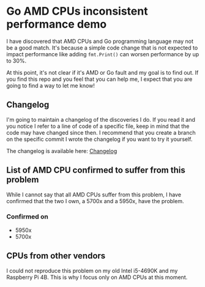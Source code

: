 # Go AMD CPUs inconsistent performance demo

I have discovered that AMD CPUs and Go programming language may not be a good match. It's because a simple code change that is not expected to impact performance like adding `fmt.Print()` can worsen performance by up to 30%.

At this point, it's not clear if it's AMD or Go fault and my goal is to find out. If you find this repo and you feel that you can help me, I expect that you are going to find a way to let me know!

## Changelog

I'm going to maintain a changelog of the discoveries I do. If you read it and you notice I refer to a line of code of a specific file, keep in mind that the code may have changed since then. I recommend that you create a branch on the specific commit I wrote the changelog if you want to try it yourself.

The changelog is available here: [Changelog](./CHANGELOG.md)

## List of AMD CPU confirmed to suffer from this problem

While I cannot say that all AMD CPUs suffer from this problem, I have confirmed that the two I own, a 5700x and a 5950x, have the problem.

### Confirmed on

- 5950x
- 5700x

## CPUs from other vendors

I could not reproduce this problem on my old Intel i5-4690K and my Raspberry Pi 4B. This is why I focus only on AMD CPUs at this moment.
